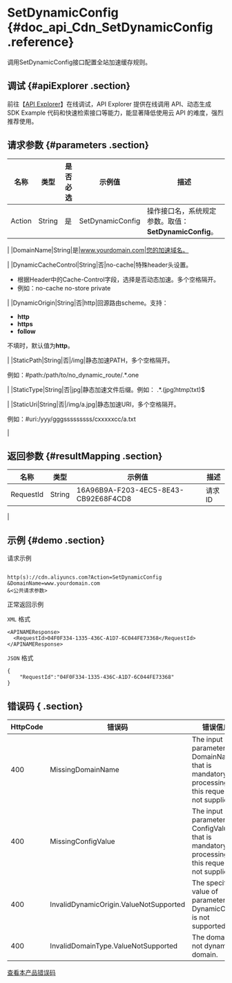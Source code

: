 # SetDynamicConfig {#doc_api_Cdn_SetDynamicConfig .reference}

调用SetDynamicConfig接口配置全站加速缓存规则。

## 调试 {#apiExplorer .section}

前往【[API Explorer](https://api.aliyun.com/#product=Cdn&api=SetDynamicConfig)】在线调试，API Explorer 提供在线调用 API、动态生成 SDK Example 代码和快速检索接口等能力，能显著降低使用云 API 的难度，强烈推荐使用。

## 请求参数 {#parameters .section}

|名称|类型|是否必选|示例值|描述|
|--|--|----|---|--|
|Action|String|是|SetDynamicConfig|操作接口名，系统规定参数。取值：**SetDynamicConfig**。

 |
|DomainName|String|是|www.yourdomain.com|您的加速域名。

 |
|DynamicCacheControl|String|否|no-cache|特殊header头设置。

 -   根据Header中的Cache-Control字段，选择是否动态加速。多个空格隔开。
-   例如：no-cache no-store private

 |
|DynamicOrigin|String|否|http|回源路由scheme。支持：

 -   **http**
-   **https**
-   **follow**

 不填时，默认值为**http**。

 |
|StaticPath|String|否|/img|静态加速PATH，多个空格隔开。

 例如：\#path:/path/to/no\_dynamic\_route/.\*.one

 |
|StaticType|String|否|jpg|静态加速文件后缀。例如： .\*.\(jpg¦htmp¦txt\)$

 |
|StaticUri|String|否|/img/a.jpg|静态加速URI，多个空格隔开。

 例如：\#uri:/yyy/gggsssssssss/cxxxxxcc/a.txt

 |

## 返回参数 {#resultMapping .section}

|名称|类型|示例值|描述|
|--|--|---|--|
|RequestId|String|16A96B9A-F203-4EC5-8E43-CB92E68F4CD8|请求ID

 |

## 示例 {#demo .section}

请求示例

``` {#request_demo}

http(s)://cdn.aliyuncs.com?Action=SetDynamicConfig
&DomainName=www.yourdomain.com
&<公共请求参数>

```

正常返回示例

`XML` 格式

``` {#xml_return_success_demo}
<APINAMEResponse>
  <RequestId>04F0F334-1335-436C-A1D7-6C044FE73368</RequestId>
</APINAMEResponse>

```

`JSON` 格式

``` {#json_return_success_demo}
{
	"RequestId":"04F0F334-1335-436C-A1D7-6C044FE73368"
}
```

## 错误码 { .section}

|HttpCode|错误码|错误信息|描述|
|--------|---|----|--|
|400|MissingDomainName|The input parameter DomainName that is mandatory for processing this request is not supplied.|参数DomainName为必填。|
|400|MissingConfigValue|The input parameter ConfigValue that is mandatory for processing this request is not supplied.|参数ConfigValue为必填。|
|400|InvalidDynamicOrigin.ValueNotSupported|The specified value of parameter DynamicOrigin is not supported.|不支持参数DynamicOrigin。|
|400|InvalidDomainType.ValueNotSupported|The domain is not dynamic domain.|该域名不是动态域名。|

[查看本产品错误码](https://error-center.aliyun.com/status/product/Cdn)

